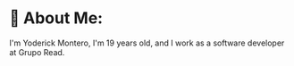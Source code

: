 # 💫 About Me:

I'm Yoderick Montero, I'm 19 years old, and I work as a software developer at Grupo Read.







